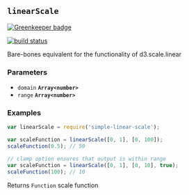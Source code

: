 ## `linearScale`

[![Greenkeeper badge](https://badges.greenkeeper.io/tmcw/simple-linear-scale.svg)](https://greenkeeper.io/)

[![build status](https://secure.travis-ci.org/mapbox/simple-linear-scale.png)](http://travis-ci.org/mapbox/simple-linear-scale)

Bare-bones equivalent for the functionality of d3.scale.linear

### Parameters

* `domain` **`Array<number>`**
* `range` **`Array<number>`**


### Examples

```js
var linearScale = require('simple-linear-scale');

var scaleFunction = linearScale([0, 1], [0, 100]);
scaleFunction(0.5); // 50

// clamp option ensures that output is within range
var scaleFunction = linearScale([0, 1], [0, 10], true);
scaleFunction(100); // 10
```

Returns `Function` scale function
